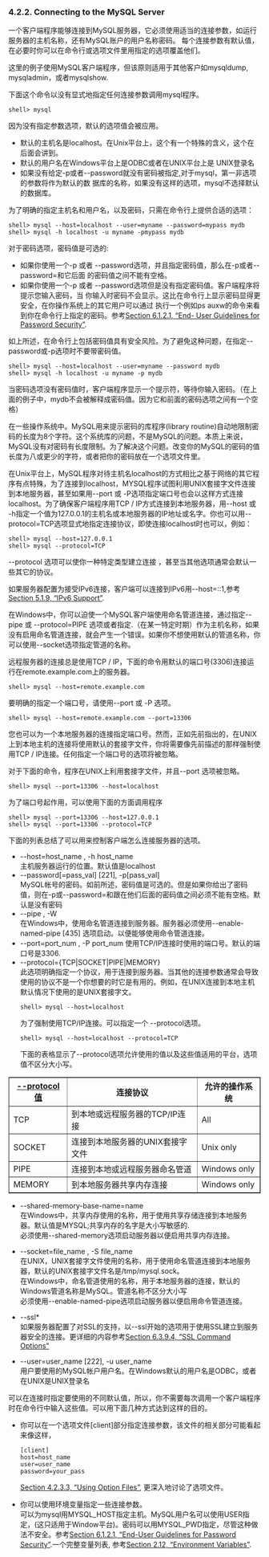 ### 4.2.2. Connecting to the MySQL Server

一个客户端程序能够连接到MySQL服务器，它必须使用适当的连接参数，如运行服务器的主机名称，还有MySQL账户的用户名称密码。
每个连接参数有默认值，在必要时你可以在命令行或选项文件里用指定的选项覆盖他们。

这里的例子使用MySQL客户端程序，但该原则适用于其他客户如mysqldump, mysqladmin，或者mysqlshow.

下面这个命令以没有显式地指定任何连接参数调用mysql程序。

```shell
shell> mysql
```

因为没有指定参数选项，默认的选项值会被应用。

* 默认的主机名是localhost。在Unix平台上，这个有一个特殊的含义，这个在后面会讲到。
* 默认的用户名在Windows平台上是ODBC或者在UNIX平台上是 UNIX登录名
* 如果没有给定-p或者--password就没有密码被指定,对于mysql，第一非选项的参数将作为默认的数   据库的名称，如果没有这样的选项，mysql不选择默认的数据库。

为了明确的指定主机名和用户名，以及密码，只需在命令行上提供合适的选项：

```shell
shell> mysql --host=localhost --user=myname --password=mypass mydb
shell> mysql -h localhost -u myname -pmypass mydb
```

对于密码选项，密码值是可选的:

* 如果你使用一个-p 或者 --password选项，并且指定密码值，那么在-p或者--password=和它后面   的密码值之间不能有空格。
* 如果你使用一个-p 或者 --password选项但是没有指定密码值。客户端程序将提示您输入密码，当    你输入时密码不会显示。这比在命令行上显示密码显得更安全，在你操作系统上的其它用户可以通过    执行一个例如ps auxw的命令来看到你在命令行上指定的密码。参考[Section 6.1.2.1, “End-     User Guidelines for Password Security”][06.01.02.01].

如上所述，在命令行上包括密码值具有安全风险。为了避免这种问题，在指定--password或-p选项时不要带密码值。

```shell
shell> mysql --host=localhost --user=myname --password mydb
shell> mysql -h localhost -u myname -p mydb
```

当密码选项没有密码值时，客户端程序显示一个提示符，等待你输入密码。（在上面的例子中，mydb不会被解释成密码值。因为它和前面的密码选项之间有一个空格）

在一些操作系统中。MySQL用来提示密码的库程序(library routine)自动地限制密码的长度为8个字符。这个系统库的问题，不是MySQL的问题。本质上来说，MySQL没有对密码有长度限制。为了解决这个问题。改变你的MySQL的密码的值长度为八或更少的字符，或者把你的密码放在一个选项文件里。

在Unix平台上，MySQL程序对待主机名localhost的方式相比之基于网络的其它程序有点特殊，为了连接到localhost，MYSQL程序试图利用UNIX套接字文件连接到本地服务器，甚至如果用--port 或 -P选项指定端口号也会以这样方式连接localhost。为了确保客户端程序用TCP / IP方式连接到本地服务器，用--host 或 -h指定一个值为127.0.0.1的主机名或本地服务器的IP地址或名字。你也可以用--protocol=TCP选项显式地指定连接协议，即使连接localhost时也可以，例如：

```shell
shell> mysql --host=127.0.0.1
shell> mysql --protocol=TCP
```

--protocol 选项可以使你一种特定类型建立连接 ，甚至当其他选项通常会默认一些其它的协议。

如果服务器配置为接受IPv6连接，客户端可以连接到IPv6用--host=::1,参考[Section 5.1.9, “IPv6 Support”][05.01.09].

在Windows中，你可以迫使一个MySQL客户端使用命名管道连接，通过指定--pipe 或 --protocol=PIPE 选项或者指定.（在某一特定时期）作为主机名称，如果没有启用命名管道连接，就会产生一个错误。如果你不想使用默认的管道名称，你可以使用--socket选项指定管道的名称。

远程服务器的连接总是使用TCP / IP，下面的命令用默认的端口号(3306)连接运行在remote.example.com上的服务器。

```shell
shell> mysql --host=remote.example.com
```

要明确的指定一个端口号，请使用--port 或 -P 选项。

```shell
shell> mysql --host=remote.example.com --port=13306
```

您也可以为一个本地服务器的连接指定端口号。然而，正如先前指出的，在UNIX上到本地主机的连接将使用默认的套接字文件，你将需要像先前描述的那样强制使用TCP / IP连接。任何指定一个端口号的选项将被忽略。

对于下面的命令，程序在UNIX上利用套接字文件，并且--port 选项被忽略。

```shell
shell> mysql --port=13306 --host=localhost
```

为了端口号起作用，可以使用下面的方面调用程序

```shell
shell> mysql --port=13306 --host=127.0.0.1
shell> mysql --port=13306 --protocol=TCP
```

下面的列表总结了可以用来控制客户端怎么连接服务器的选项。

* --host=host_name , -h host_name  
  主机服务器运行的位置。默认值是localhost
* --password[=pass_val] [221], -p[pass_val]  
  MySQL帐号的密码。如前所述，密码值是可选的。但是如果你给出了密码值，则在-p或--password=和跟在他们后面的密码值之间必须不能有空格。默认是没有密码
* --pipe , -W  
  在Windows中，使用命名管道连接到服务器。服务器必须使用--enable-named-pipe [435] 选项启动。以便能够使用命令管道连接。
* --port=port_num , -P port_num
  使用TCP/IP连接时使用的端口号。默认的端口号是3306.
* --protocol={TCP|SOCKET|PIPE|MEMORY}  
  此选项明确指定一个协议，用于连接到服务器。当其他的连接参数通常会导致使用的协议不是一个你想要的时它是有用的。例如，在UNIX连接到本地主机默认情况下使用的是UNIX套接字文。
  ```shell
  shell> mysql --host=localhost
  ```  
  为了强制使用TCP/IP连接。可以指定一个 --protocol选项。
  ```shell
  shell> mysql --host=localhost --protocol=TCP
  ```  
  下面的表格显示了--protocol选项允许使用的值以及这些值适用的平台，选项值不区分大小写。

<table border="1"> <thead> <tr> <th> <a class="link" 
href="connecting.html#option_general_protocol"> --protocol值 </a> </th> <th> 
连接协议 </th> <th> 允许的操作系统 </th> </tr> </thead> <tbody> <tr> <td 
align="left">
TCP
</td> <td align="left"> 到本地或远程服务器的TCP/IP连接 </td> <td 
align="left"> All </td> </tr> <tr> <td align="left">
SOCKET
</td> <td align="left"> 连接到本地服务器的UNIX套接字文件 </td> <td 
align="left"> Unix only </td> </tr> <tr> <td align="left">
PIPE
</td> <td align="left"> 连接到本地或远程服务器命名管道 </td> <td 
align="left"> Windows only </td> </tr> <tr> <td align="left">
MEMORY
</td> <td align="left"> 到本地服务器共享内存连接 </td> <td align="left"> 
Windows only </td> </tr> </tbody>
</table>

* --shared-memory-base-name=name  
  在Windows中，共享内存使用的名称，用于使用共享存储连接到本地服务器。默认值是MYSQL;共享内存的名字是大小写敏感的.  
  必须使用--shared-memory选项启动服务器以便启用共享内存连接。

* --socket=file_name , -S file_name  
  在UNIX，UNIX套接字文件使用的名称，用于使用命名管道连接到本地服务器，默认的UNIX套接字文件名是/tmp/mysql.sock。  
  在Windows中，命名管道使用的名称，用于本地服务器的连接，默认的Windows管道名称是MySQL。管道名称不区分大小写  
  必须使用--enable-named-pipe选项启动服务器以便启用命令管道连接。

* --ssl*  
  如果服务器配置了对SSL的支持，以--ssl开始的选项用于使用SSL建立到服务器安全的连接。更详细的内容参考[Section 6.3.9.4, “SSL Command Options”][06.03.09.04]

* --user=user_name [222], -u user_name  
  用户要使用的MySQL帐户用户名。在Windows默认的用户名是ODBC，或者在UNIX是UNIX登录名  
  
可以在连接时指定要使用的不同默认值，所以，你不需要每次调用一个客户端程序时在命令行中输入这些值。可以用下面几种方式达到这样的目的。

* 你可以在一个选项文件[client]部分指定连接参数，该文件的相关部分可能看起来像这样，
  ```
  [client]
  host=host_name
  user=user_name
  password=your_pass
  ```  
  [Section 4.2.3.3, “Using Option Files”][04.02.03.03], 更深入地讨论了选项文件。

* 你可以使用环境变量指定一些连接参数。  
  可以为mysql用MYSQL_HOST指定主机。MySQL用户名可以使用USER指定，(这只适用于Window平台)。密码可以用MYSQL_PWD指定，尽管这种做法不安全。参考[Section 6.1.2.1, “End-User Guidelines for Password Security”][06.01.02.01].一个完整变量列表, 参考[Section 2.12, “Environment Variables”][02.12.00].



[06.01.02.01]:./Chapter_06/06.01.02.01_End-User_Guidelines_for_Password_Security.md
[05.01.09]:./Chapter_05/05.01.09_IPv6_Support.md
[06.03.09.04]:./Chapter_06/06.03.09.04_SSL_Command_Options.md
[04.02.03.03]:./Chapter_04/04.02.03.03_Using_Option_Files.md
[06.01.02.01]:./Chapter_06/06.01.02.01_End-User_Guidelines_for_Password_Security.md
[02.12.00]:./Chapter_02/02.12.00_Environment_Variables.md

